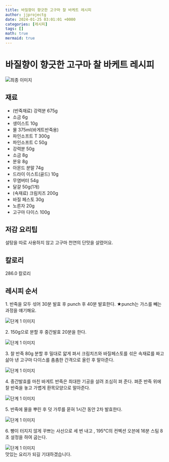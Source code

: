 ```yaml
---
title: 바질향이 향긋한 고구마 찰 바케트 레시피
author: jjprojectg
date: 2024-01-25 03:01:01 +0000
categories: [레시피]
tags: []
math: true
mermaid: true
---
```

<meta name="og:type" content="website"/>
<meta charset="UTF-8"/>
<div class="header">
  <h1>바질향이 향긋한 고구마 찰 바케트 레시피</h1>
</div>

<div class="container my-4">
  <div class="row">
    <div class="col-12 col-md-6">
      <div class="recipe-image">
        <img src="http://www.foodsafetykorea.go.kr/uploadimg/20210129/20210129042524_1611905124726.jpg" class="step-image" alt="최종 이미지"/>
      </div>
    </div>
    <div class="col-12 col-md-6">
      <div class="ingredients">
        <h2>재료</h2>
        <ul class="card">
          <li> (반죽재료) 강력분 675g </li>
          <li>  소금 6g </li>
          <li>  생이스트 10g </li>
          <li>  물 375ml(바게트반죽용) </li>
          <li>   파인소프트 T 300g </li>
          <li>  파인소프트 C 50g </li>
          <li>  강력분 50g </li>
          <li>  소금 8g </li>
          <li>  분유 8g </li>
          <li>  아몬드 분말 74g </li>
          <li>  드라이 이스트(골드) 10g </li>
          <li>  무염버터 54g </li>
          <li>  달걀 50g(1개) </li>
          <li> (속재료) 크림치즈 200g </li>
          <li>  바질 페스토 30g </li>
          <li>  노른자 20g </li>
          <li>  고구마 다이스 100g </li>
</ul>
      </div>
    </div>
    <div class="col-12 col-md-6">
      <div class="ingredients">
        <h2>저감 요리팁</h2>
        <div class="card"> 
          <p>
            설탕을 따로 사용하지 않고 고구마 천연의 단맛을 살렸어요.
          </p>
        </div>
      </div>
      <div class="ingredients">
        <h2>칼로리</h2>
        <div class="card"> 
          <p>
            286.0 칼로리
          </p>
        </div>
      </div>
    </div>
  </div>

  <h2 class="my-4">레시피 순서</h2>
  <div class="card recipe-card">
    <div class="card-body recipe-step">
      <p class="card-text step-description">1. 반죽을 모두 섞어 30분 발효 후 punch 후 40분 발효한다.
★punch는 가스를 빼는 과정을 얘기해요.</p>
      <img src="http://www.foodsafetykorea.go.kr/uploadimg/20210129/20210129042834_1611905314166.JPG" alt="단계 1 이미지" class="step-image"/>
    </div>
  </div>
  <div class="card recipe-card">
    <div class="card-body recipe-step">
      <p class="card-text step-description">2. 150g으로 분할 후 중간발효 20분을 한다.</p>
      <img src="http://www.foodsafetykorea.go.kr/uploadimg/20210129/20210129042845_1611905325969.JPG" alt="단계 1 이미지" class="step-image"/>
    </div>
  </div>
  <div class="card recipe-card">
    <div class="card-body recipe-step">
      <p class="card-text step-description">3. 찰 반죽 80g 분할 후 밀대로 얇게 펴서 크림치즈와 바질페스토를 섞은 속재료를 짜고 삶아 낸 고구마 다이스를 촘촘한 간격으로 올린 후 말아준다.</p>
      <img src="http://www.foodsafetykorea.go.kr/uploadimg/20210129/20210129042900_1611905340177.JPG" alt="단계 1 이미지" class="step-image"/>
    </div>
  </div>
  <div class="card recipe-card">
    <div class="card-body recipe-step">
      <p class="card-text step-description">4. 중간발효를 마친 바게트 반죽은 최대한 기공을 살려 조심히 펴 준다. 펴준 반죽 위에 찰 반죽을 놓고 가볍게 환목모양으로 말아준다.</p>
      <img src="http://www.foodsafetykorea.go.kr/uploadimg/20210129/20210129042912_1611905352692.JPG" alt="단계 1 이미지" class="step-image"/>
    </div>
  </div>
  <div class="card recipe-card">
    <div class="card-body recipe-step">
      <p class="card-text step-description">5. 반죽에 물을 뿌린 후 덧 가루를 묻혀 1시간 동안 2차 발효한다.</p>
      <img src="http://www.foodsafetykorea.go.kr/uploadimg/20210129/20210129042926_1611905366067.JPG" alt="단계 1 이미지" class="step-image"/>
    </div>
  </div>
  <div class="card recipe-card">
    <div class="card-body recipe-step">
      <p class="card-text step-description">6. 빵이 터지지 않게 꾸쁘는 사선으로 세 번 내고 , 195℃의 컨벡션 오븐에 16분 스팀 8초 설정을 하여 굽는다.</p>
      <img src="http://www.foodsafetykorea.go.kr/uploadimg/20210129/20210129042940_1611905380986.JPG" alt="단계 1 이미지" class="step-image"/>
    </div>
  </div>

</div>
맛있는 요리가 되길 기대하겠습니다.
